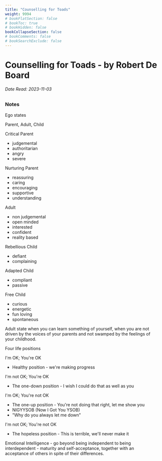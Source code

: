 ```yaml
---
title: "Counselling for Toads"
weight: 9994
# bookFlatSection: false
# bookToc: true
# bookHidden: false
bookCollapseSection: false
# bookComments: false
# bookSearchExclude: false
---
```


# Counselling for Toads - by Robert De Board

###### Date Read: 2023-11-03

### Notes

Ego states

Parent, Adult, Child

Critical Parent 
- judgemental
- authoritarian
- angry
- severe

Nurturing Parent
- reassuring 
- caring 
- encouraging
- supportive
- understanding

Adult 
- non judgemental
- open minded
- interested
- confident 
- reality based

Rebellious Child
- defiant
- complaining

Adapted Child
- compliant
- passive

Free Child 
- curious
- energetic 
- fun loving
- spontaneous

Adult state when you can learn something of yourself, when you are not driven by the voices of your parents and not swamped by the feelings of your childhood. 

Four life positions

I'm OK; You're OK
- Healthy position - we're making progress

I'm not OK; You're OK
- The one-down position - I wish I could do that as well as you

I'm OK; You're not OK
- The one-up position - You're not doing that right, let me show you
- NIGYYSOB (Now I Got You YSOB)
- "Why do you always let me down"

I'm not OK; You're not OK
- The hopeless position - This is terrible, we'll never make it

Emotional Intelligence - go beyond being independent to being interdependent - maturity and self-acceptance, together with an acceptance of others in spite of their differences.
